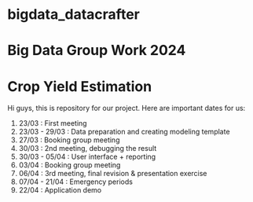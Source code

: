 # bigdata_datacrafter 
# Big Data Group Work 2024
# Crop Yield Estimation

Hi guys, this is repository for our project. Here are important dates for us:
1. 23/03           : First meeting
2. 23/03 - 29/03   : Data preparation and creating modeling template
3. 27/03           : Booking group meeting
4. 30/03           : 2nd meeting, debugging the result
5. 30/03 - 05/04   : User interface + reporting
6. 03/04           : Booking group meeting
7. 06/04           : 3rd meeting, final revision & presentation exercise
8. 07/04 - 21/04   : Emergency periods
9. 22/04           : Application demo
